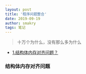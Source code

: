 ```yaml
---
layout: post
title: '程序问题整合'
date: 2019-09-19
author: smakry
tags: 笔记
---
```


> 十万个为什么，没有那么多为什么  

- [1.结构体内存对齐问题？](###结构体内存对齐问题 )

### 结构体内存对齐问题  

